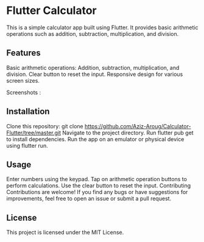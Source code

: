 # Flutter Calculator
This is a simple calculator app built using Flutter. It provides basic arithmetic operations such as addition, subtraction, multiplication, and division.

## Features
Basic arithmetic operations: Addition, subtraction, multiplication, and division.
Clear button to reset the input.
Responsive design for various screen sizes.

Screenshots :


## Installation
Clone this repository: git clone https://github.com/Aziz-Aroug/Calculator-Flutter/tree/master.git
Navigate to the project directory.
Run flutter pub get to install dependencies.
Run the app on an emulator or physical device using flutter run.
## Usage
Enter numbers using the keypad.
Tap on arithmetic operation buttons to perform calculations.
Use the clear button to reset the input.
Contributing
Contributions are welcome! If you find any bugs or have suggestions for improvements, feel free to open an issue or submit a pull request.

## License
This project is licensed under the MIT License.
